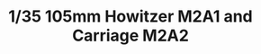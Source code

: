 ---
layout: product
title: "1/35 105mm Howitzer M2A1 and Carriage M2A2"
price: "3600" 
desc: "Maketa"
img_path: "/assets/img/AFV35182.webp"
brand: "N/A"
available: false
special_offer: false
new: false
soon: false
cat: "010000"
subcat: "015100"
subsubcat: "0N/A"
sifra: "AFV35182"
popular: false
---